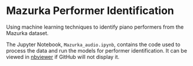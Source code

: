 # Mazurka Performer Identification

Using machine learning techniques to identify piano performers from the Mazurka dataset.

The Jupyter Notebook, `Mazurka_audio.ipynb`, contains the code used to process the data and run the models for performer identification. It can be viewed in [nbviewer](https://nbviewer.org/github/lawjjon/Mazurka-Performer-Identification/blob/main/Mazurka_audio.ipynb) if GitHub will not display it. 